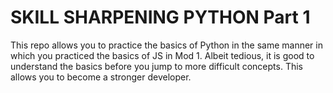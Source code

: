 # SKILL SHARPENING PYTHON Part 1

This repo allows you to practice the basics of Python in the same manner in which you practiced the basics of JS in Mod 1. Albeit tedious, it is good to understand the basics before you jump to more difficult concepts. This allows you to become a stronger developer.
